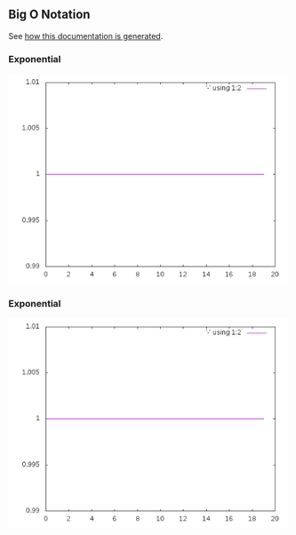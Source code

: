 ## Big O Notation
See [how this documentation is generated](install.md).
### Exponential
![](image/exponential.png)
### Exponential
![](image/exponential.png)

